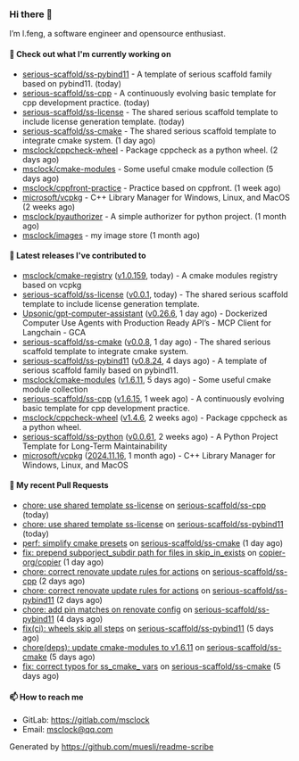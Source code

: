 ### Hi there 👋

I’m l.feng, a software engineer and opensource enthusiast.

#### 👷 Check out what I'm currently working on

- [serious-scaffold/ss-pybind11](https://github.com/serious-scaffold/ss-pybind11) - A template of serious scaffold family based on pybind11. (today)
- [serious-scaffold/ss-cpp](https://github.com/serious-scaffold/ss-cpp) - A continuously evolving basic template for cpp development practice. (today)
- [serious-scaffold/ss-license](https://github.com/serious-scaffold/ss-license) - The shared serious scaffold template to include license generation template. (today)
- [serious-scaffold/ss-cmake](https://github.com/serious-scaffold/ss-cmake) - The shared serious scaffold template to integrate cmake system. (1 day ago)
- [msclock/cppcheck-wheel](https://github.com/msclock/cppcheck-wheel) - Package cppcheck as a python wheel. (2 days ago)
- [msclock/cmake-modules](https://github.com/msclock/cmake-modules) - Some useful cmake module collection (5 days ago)
- [msclock/cppfront-practice](https://github.com/msclock/cppfront-practice) - Practice based on cppfront. (1 week ago)
- [microsoft/vcpkg](https://github.com/microsoft/vcpkg) - C&#43;&#43; Library Manager for Windows, Linux, and MacOS (2 weeks ago)
- [msclock/pyauthorizer](https://github.com/msclock/pyauthorizer) - A simple authorizer for python project. (1 month ago)
- [msclock/images](https://github.com/msclock/images) - my image store (1 month ago)

#### 🔭 Latest releases I've contributed to

- [msclock/cmake-registry](https://github.com/msclock/cmake-registry) ([v1.0.159](https://github.com/msclock/cmake-registry/releases/tag/v1.0.159), today) - A cmake modules registry based on vcpkg
- [serious-scaffold/ss-license](https://github.com/serious-scaffold/ss-license) ([v0.0.1](https://github.com/serious-scaffold/ss-license/releases/tag/v0.0.1), today) - The shared serious scaffold template to include license generation template.
- [Upsonic/gpt-computer-assistant](https://github.com/Upsonic/gpt-computer-assistant) ([v0.26.6](https://github.com/Upsonic/gpt-computer-assistant/releases/tag/v0.26.6), 1 day ago) - Dockerized Computer Use Agents with Production Ready API’s - MCP Client for Langchain - GCA
- [serious-scaffold/ss-cmake](https://github.com/serious-scaffold/ss-cmake) ([v0.0.8](https://github.com/serious-scaffold/ss-cmake/releases/tag/v0.0.8), 1 day ago) - The shared serious scaffold template to integrate cmake system.
- [serious-scaffold/ss-pybind11](https://github.com/serious-scaffold/ss-pybind11) ([v0.8.24](https://github.com/serious-scaffold/ss-pybind11/releases/tag/v0.8.24), 4 days ago) - A template of serious scaffold family based on pybind11.
- [msclock/cmake-modules](https://github.com/msclock/cmake-modules) ([v1.6.11](https://github.com/msclock/cmake-modules/releases/tag/v1.6.11), 5 days ago) - Some useful cmake module collection
- [serious-scaffold/ss-cpp](https://github.com/serious-scaffold/ss-cpp) ([v1.6.15](https://github.com/serious-scaffold/ss-cpp/releases/tag/v1.6.15), 1 week ago) - A continuously evolving basic template for cpp development practice.
- [msclock/cppcheck-wheel](https://github.com/msclock/cppcheck-wheel) ([v1.4.6](https://github.com/msclock/cppcheck-wheel/releases/tag/v1.4.6), 2 weeks ago) - Package cppcheck as a python wheel.
- [serious-scaffold/ss-python](https://github.com/serious-scaffold/ss-python) ([v0.0.61](https://github.com/serious-scaffold/ss-python/releases/tag/v0.0.61), 2 weeks ago) - A Python Project Template for Long-Term Maintainability
- [microsoft/vcpkg](https://github.com/microsoft/vcpkg) ([2024.11.16](https://github.com/microsoft/vcpkg/releases/tag/2024.11.16), 1 month ago) - C&#43;&#43; Library Manager for Windows, Linux, and MacOS

#### 🔨 My recent Pull Requests

- [chore: use shared template ss-license](https://github.com/serious-scaffold/ss-cpp/pull/429) on [serious-scaffold/ss-cpp](https://github.com/serious-scaffold/ss-cpp) (today)
- [chore: use shared template ss-license](https://github.com/serious-scaffold/ss-pybind11/pull/79) on [serious-scaffold/ss-pybind11](https://github.com/serious-scaffold/ss-pybind11) (today)
- [perf: simplify cmake presets](https://github.com/serious-scaffold/ss-cmake/pull/15) on [serious-scaffold/ss-cmake](https://github.com/serious-scaffold/ss-cmake) (1 day ago)
- [fix: prepend subporject_subdir path for files in skip_in_exists](https://github.com/copier-org/copier/pull/1896) on [copier-org/copier](https://github.com/copier-org/copier) (1 day ago)
- [chore: correct renovate update rules for actions](https://github.com/serious-scaffold/ss-cpp/pull/427) on [serious-scaffold/ss-cpp](https://github.com/serious-scaffold/ss-cpp) (2 days ago)
- [chore: correct renovate update rules for actions](https://github.com/serious-scaffold/ss-pybind11/pull/78) on [serious-scaffold/ss-pybind11](https://github.com/serious-scaffold/ss-pybind11) (2 days ago)
- [chore: add pin matches on renovate config](https://github.com/serious-scaffold/ss-pybind11/pull/71) on [serious-scaffold/ss-pybind11](https://github.com/serious-scaffold/ss-pybind11) (4 days ago)
- [fix(ci): wheels skip all steps](https://github.com/serious-scaffold/ss-pybind11/pull/69) on [serious-scaffold/ss-pybind11](https://github.com/serious-scaffold/ss-pybind11) (5 days ago)
- [chore(deps): update cmake-modules to v1.6.11](https://github.com/serious-scaffold/ss-cmake/pull/12) on [serious-scaffold/ss-cmake](https://github.com/serious-scaffold/ss-cmake) (5 days ago)
- [fix: correct typos for ss_cmake_ vars](https://github.com/serious-scaffold/ss-cmake/pull/11) on [serious-scaffold/ss-cmake](https://github.com/serious-scaffold/ss-cmake) (5 days ago)

#### 📫 How to reach me

- GitLab: https://gitlab.com/msclock
- Email: msclock@qq.com

Generated by https://github.com/muesli/readme-scribe
